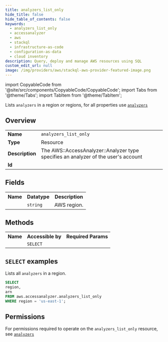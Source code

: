 ```yaml
---
title: analyzers_list_only
hide_title: false
hide_table_of_contents: false
keywords:
  - analyzers_list_only
  - accessanalyzer
  - aws
  - stackql
  - infrastructure-as-code
  - configuration-as-data
  - cloud inventory
description: Query, deploy and manage AWS resources using SQL
custom_edit_url: null
image: /img/providers/aws/stackql-aws-provider-featured-image.png
---
```


import CopyableCode from '@site/src/components/CopyableCode/CopyableCode';
import Tabs from '@theme/Tabs';
import TabItem from '@theme/TabItem';

Lists <code>analyzers</code> in a region or regions, for all properties use <a href="/providers/aws/serviceName/analyzers/"><code>analyzers</code></a>

## Overview
<table><tbody>
<tr><td><b>Name</b></td><td><code>analyzers_list_only</code></td></tr>
<tr><td><b>Type</b></td><td>Resource</td></tr>
<tr><td><b>Description</b></td><td>The AWS::AccessAnalyzer::Analyzer type specifies an analyzer of the user's account</td></tr>
<tr><td><b>Id</b></td><td><CopyableCode code="aws.accessanalyzer.analyzers_list_only" /></td></tr>
</tbody></table>

## Fields
<table><tbody><tr><th>Name</th><th>Datatype</th><th>Description</th></tr><tr><td><CopyableCode code="region" /></td><td><code>string</code></td><td>AWS region.</td></tr>
</tbody></table>

## Methods

<table><tbody>
  <tr>
    <th>Name</th>
    <th>Accessible by</th>
    <th>Required Params</th>
  </tr>
  <tr>
    <td><CopyableCode code="list_resources" /></td>
    <td><code>SELECT</code></td>
    <td><CopyableCode code="region" /></td>
  </tr>
</tbody></table>

## `SELECT` examples
Lists all <code>analyzers</code> in a region.
```sql
SELECT
region,
arn
FROM aws.accessanalyzer.analyzers_list_only
WHERE region = 'us-east-1';
```


## Permissions

For permissions required to operate on the <code>analyzers_list_only</code> resource, see <a href="/providers/aws/accessanalyzer/analyzers/#permissions"><code>analyzers</code></a>


